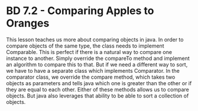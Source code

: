 # BD 7.2 - Comparing Apples to Oranges

This lesson teaches us more about comparing objects in java. 
In order to compare objects of the same type, the class needs to implement Comparable. This is perfect if there is a natural way to compare one instance to another. Simply override the compareTo method and implement an algorithm to compare this to that. But if we need a different way to sort, we have to have a separate class which implements Comparator. In the comparator class, we override the compare method, which takes two objects as parameters and tells java which one is greater than the other or if they are equal to each other.
Either of these methods allows us to compare objects. But java also leverages that ability to be able to sort a collection of objects.
